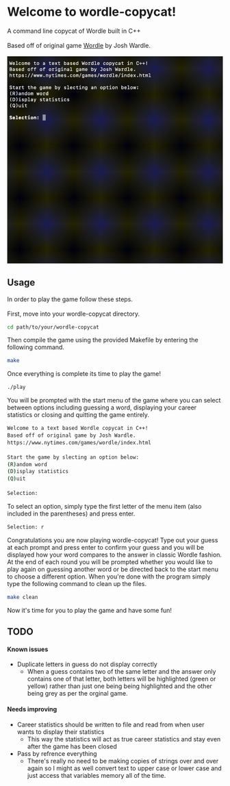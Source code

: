 # Welcome to wordle-copycat!

A command line copycat of Wordle built in C++ <br> <br>
Based off of original game [Wordle](https://www.nytimes.com/games/wordle/index.html) by Josh Wardle. <br> <br>
![Example playthrough](config/example-playthrough.gif)

## Usage

In order to play the game follow these steps. <br> <br> 
First, move into your wordle-copycat directory.
```zsh
cd path/to/your/wordle-copycat
```
Then compile the game using the provided Makefile by entering the following command.
```zsh
make
```
Once everything is complete its time to play the game!
```zsh
./play
```
You will be prompted with the start menu of the game where you can select between options including guessing a word, displaying your career statistics or closing and quitting the game entirely.
```zsh
Welcome to a text based Wordle copycat in C++!
Based off of original game by Josh Wardle.
https://www.nytimes.com/games/wordle/index.html

Start the game by slecting an option below: 
(R)andom word
(D)isplay statistics
(Q)uit

Selection:
```
To select an option, simply type the first letter of the menu item (also included in the parentheses) and press enter.
```zsh
Selection: r
```
Congratulations you are now playing wordle-copycat! Type out your guess at each prompt and press enter to confirm your guess and you will be displayed how your word compares to the answer in classic Wordle fashion. At the end of each round you will be prompted whether you would like to play again on guessing another word or be directed back to the start menu to choose a different option. When you're done with the program simply type the following command to clean up the files.
```zsh
make clean
```
Now it's time for you to play the game and have some fun!

## TODO
#### Known issues
- Duplicate letters in guess do not display correctly
  - When a guess contains two of the same letter and the answer only contains one of that letter, both letters will be highlighted (green or yellow) rather than just one being being highlighted and the other being grey as per the orginal game.

#### Needs improving
- Career statistics should be written to file and read from when user wants to display their statistics
  - This way the statistics will act as true career statistics and stay even after the game has been closed
- Pass by refrence everything
  - There's really no need to be making copies of strings over and over again so I might as well convert text to upper case or lower case and just access that variables memory all of the time.
